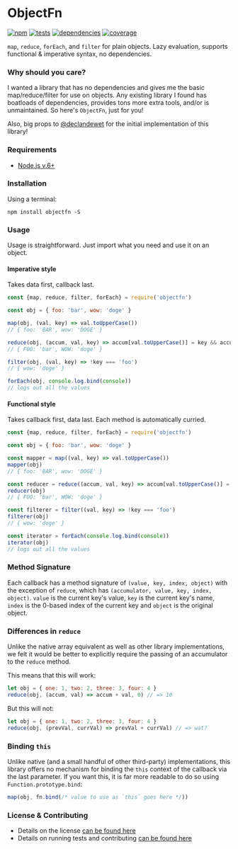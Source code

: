 # ObjectFn

[![npm](http://img.shields.io/npm/v/objectfn.svg?style=flat)](https://badge.fury.io/js/objectfn) [![tests](http://img.shields.io/travis/jescalan/objectfn/master.svg?style=flat)](https://travis-ci.org/jescalan/objectfn) [![dependencies](http://img.shields.io/david/jescalan/objectfn.svg?style=flat)](https://david-dm.org/jescalan/objectfn) [![coverage](http://img.shields.io/coveralls/jescalan/objectfn.svg?style=flat)](https://coveralls.io/github/jescalan/objectfn)

`map`, `reduce`, `forEach`, and `filter` for plain objects. Lazy evaluation, supports functional & imperative syntax, no dependencies.

### Why should you care?

I wanted a library that has no dependencies and gives me the basic map/reduce/filter for use on objects. Any existing library I found has boatloads of dependencies, provides tons more extra tools, and/or is unmaintained. So here's `ObjectFn`, just for you!

Also, big props to [@declandewet](https://github.com/declandewet) for the initial implementation of this library!

### Requirements

- [Node.js v.6+](http://nodejs.org)

### Installation

Using a terminal:

`npm install objectfn -S`

### Usage

Usage is straightforward. Just import what you need and use it on an object.

#### Imperative style

Takes data first, callback last.

```js
const {map, reduce, filter, forEach} = require('objectfn')

const obj = { foo: 'bar', wow: 'doge' }

map(obj, (val, key) => val.toUpperCase())
// { foo: 'BAR', wow: 'DOGE' }

reduce(obj, (accum, val, key) => accum[val.toUpperCase()] = key && accum }, {})
// { FOO: 'bar', WOW: 'doge' }

filter(obj, (val, key) => !key === 'foo')
// { wow: 'doge' }

forEach(obj, console.log.bind(console))
// logs out all the values
```

#### Functional style

Takes callback first, data last. Each method is automatically curried.

```js
const {map, reduce, filter, forEach} = require('objectfn')

const obj = { foo: 'bar', wow: 'doge' }

const mapper = map((val, key) => val.toUpperCase())
mapper(obj)
// { foo: 'BAR', wow: 'DOGE' }

const reducer = reduce((accum, val, key) => accum[val.toUpperCase()] = key && accum }, {})
reducer(obj)
// { FOO: 'bar', WOW: 'doge' }

const filterer = filter((val, key) => !key === 'foo')
filterer(obj)
// { wow: 'doge' }

const iterator = forEach(console.log.bind(console))
iterator(obj)
// logs out all the values
```

### Method Signature

Each callback has a method signature of `(value, key, index, object)` with the exception of `reduce`, which has `(accumulator, value, key, index, object)`. `value` is the current key's value, `key` is the current key's name, `index` is the 0-based index of the current key and `object` is the original object.

### Differences in `reduce`

Unlike the native array equivalent as well as other library implementations, we felt it would be better to explicitly require the passing of an accumulator to the `reduce` method.

This means that this will work:

```js
let obj = { one: 1, two: 2, three: 3, four: 4 }
reduce(obj, (accum, val) => accum + val, 0) // => 10
```

But this will not:

```js
let obj = { one: 1, two: 2, three: 3, four: 4 }
reduce(obj, (prevVal, currVal) => prevVal + currVal) // => wat?
```

### Binding `this`

Unlike native (and a small handful of other third-party) implementations, this library offers no mechanism for binding the `this` context of the callback via the last parameter. If you want this, it is far more readable to do so using `Function.prototype.bind`:

```js
map(obj, fn.bind(/* value to use as `this` goes here */))
```

### License & Contributing

- Details on the license [can be found here](LICENSE.md)
- Details on running tests and contributing [can be found here](contributing.md)
